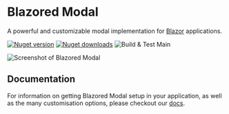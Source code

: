 # Blazored Modal

A powerful and customizable modal implementation for [Blazor](https://blazor.net) applications.

[![Nuget version](https://img.shields.io/nuget/v/Blazored.Modal.svg?logo=nuget)](https://www.nuget.org/packages/Blazored.Modal/)
[![Nuget downloads](https://img.shields.io/nuget/dt/Blazored.Modal?logo=nuget)](https://www.nuget.org/packages/Blazored.Modal/)
![Build & Test Main](https://github.com/Blazored/Modal/workflows/Build%20&%20Test%20Main/badge.svg)

![Screenshot of Blazored Modal](https://user-images.githubusercontent.com/6171719/205016381-79dd5c65-8090-4bac-91e9-b4aee6e246d6.png)

## Documentation
For information on getting Blazored Modal setup in your application, as well as the many customisation options, please checkout our [docs](https://blazored.github.io/Modal/).
